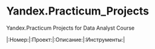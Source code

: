 # Yandex.Practicum_Projects
Yandex.Practicum Projects for Data Analyst Course

|:Номер:|:Проект:|:Описание:|:Инструменты:|
